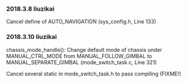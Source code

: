 ### 2018.3.8 liuzikai
Cancel define of AUTO_NAVIGATION (sys_config.h, Line 133)

### 2018.3.10 liuzikai
chassis_mode_handle(): Change default mode of chassis under MANUAL_CTRL_MODE from MANUAL_FOLLOW_GIMBAL to MANUAL_SEPARATE_GIMBAL (mode_switch_task.c, Line 321)

Cancel several static in mode_switch_task.h to pass compiling (FIXME!)
